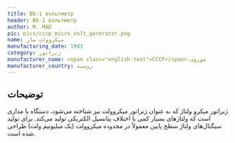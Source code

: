 ```yaml
---
title: В6-1 вольтметр
header: В6-1 вольтметр
author: M. MAD
pic: pics/cccp_micro_volt_generator.png
name: میکروولت ساز
manufacturing_date: 1943
category: ژنراتور
manufacturer_name: <span class="english-text">CCCP</span>-شوروی
manufacturer_country: روسیه
---
```


<h2 class="fa-IR-explanation-header">توضیحات</h2>
<p>
ژنراتور میکرو ولتاژ که به عنوان ژنراتور میکروولت نیز شناخته می‌شود، دستگاه یا
مداری است که ولتاژهای بسیار کمی یا اختلاف پتانسیل الکتریکی تولید می‌کند. برای
تولید سیگنال‌های ولتاژ سطح پایین معمولاً در محدوده میکروولت (یک میلیونیم ولت)
طراحی شده است.
</p>
